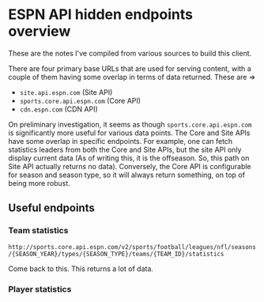 # ESPN API hidden endpoints overview

These are the notes I've compiled from various sources to build this client. 


There are four primary base URLs that are used for serving content, with a couple of them having some overlap in terms of data returned. These are => 

- `site.api.espn.com` (Site API)
- `sports.core.api.espn.com` (Core API)
- `cdn.espn.com` (CDN API)

On preliminary investigation, it seems as though `sports.core.api.espn.com` is significantly more useful for various data points. The Core and Site APIs have some overlap in specific endpoints. For example, one can fetch statistics leaders from both the Core and Site APIs, but the site API only display current data (As of writing this, it is the offseason. So, this path on Site API actually returns no data). Conversely, the Core API is configurable for season and season type, so it will always return something, on top of being more robust. 


## Useful endpoints

### Team statistics

`http://sports.core.api.espn.com/v2/sports/football/leagues/nfl/seasons/{SEASON_YEAR}/types/{SEASON_TYPE}/teams/{TEAM_ID}/statistics`

Come back to this. This returns a lot of data.

### Player statistics



### 
